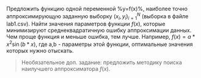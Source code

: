 Предложить функцию одной переменной %y=f(x)%, наиболее точно аппроксимирующую заданную выборку $(x_i,y_i)_{i=1}^N$ (выборка в файле lab1.csv). 
Найти значения параметров функции $f(x)$, которые минимизируют среднеквадратичную ошибку аппроксимации данных. Чем проще функция и меньше ошибка, тем лучше.
Например, $f(x)=a * x^2 \sin(b * x)$, где a,b - параметры этой функции, оптимальные значения которых нужно отыскать.

> Необязательное доп. задание: предложить методику поиска наилучшего аппроксиматора $f(x)$.
